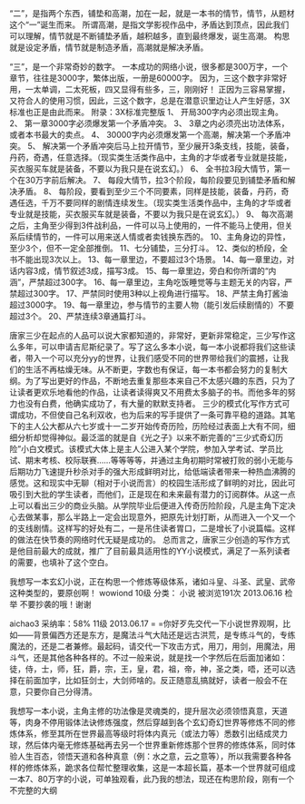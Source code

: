 “二”，是指两个东西，铺垫和高潮，加在一起，就是一本书的情节，情节，从题材这个“一”诞生而来。
所谓高潮，是指文学影视作品中，矛盾达到顶点，因此我们可以理解，情节就是不断铺垫矛盾，越积越多，直到最终爆发，诞生高潮。
构思就是设定矛盾，情节就是制造矛盾，高潮就是解决矛盾。


“三”，是一个非常奇妙的数字。
一本成功的网络小说，很多都是300万字，一个章节，往往是3000字，繁体出版，一册是60000字。
因为，三这个数字非常好用，一太单调，二太死板，四又显得有些多，三，刚刚好！
正因为三容易掌握，又符合人的使用习惯，因此，三这个数字，总是在潜意识里边让人产生好感，3X标准也正是由此而来。
附录：3X标准完整版
1、	开局300字内必须出现主角。
2、	第一章3000字必须爆发第一个矛盾冲突。
3、	3章之内必须亮出功法体系，或者本书最大的卖点。
4、	30000字内必须爆发第一个高潮，解决第一个矛盾冲突。
5、	解决第一个矛盾冲突后马上拉开情节，至少展开3条支线，技能，装备，丹药，奇遇，任意选择。（现实类生活类作品中，主角的才华或者专业就是技能，买衣服买车就是装备，不要以为我只是在说玄幻。）
6、	全书拉3段大情节，第一个在30万字前后解决。
7、	每段大情节，拉3个阶段，每阶段要见到铺垫矛盾和解决矛盾。
8、	每阶段，要看到至少三个不同要素，同样是技能，装备，丹药，奇遇任选，千万不要同样的剧情连续发生。（现实类生活类作品中，主角的才华或者专业就是技能，买衣服买车就是装备，不要以为我只是在说玄幻。）
9、	每次高潮之后，主角至少得到3件战利品，一件可以马上使用的，一件不能马上使用，但关系后续情节的，一件可以用来送人情或者卖钱换东西的。
10、主角身边的异性，至少3个，但不一定全部推倒。
11、七分铺垫，三分打斗。
12、类似的桥段，全书不能出现3次以上。
13、每一章里边，不要超过3个场景。
14、每一章里边，对话内容3成，情节叙述3成，描写3成。
15、每一章里边，旁白和你所谓的“内涵”，严禁超过300字。
16、每一章里边，主角吃饭睡觉等与主题无关的内容，严禁超过300字。
17、严禁同时使用3种以上视角进行描写。
18、严禁主角打酱油超过3000字。
19、每一章里边，参与情节的主要人物（能引发后续剧情的）不要超过3个。
20、严禁连续3章通篇打斗。




唐家三少在起点的人品可以说大家都知道的，非常好，更新非常稳定，三少写作这么多年，可以申请吉尼斯纪录了。写了这么多本小说，每一本小说都将我们这些读者，带入一个可以充分yy的世界，让我们感受不同的世界带给我们的震撼，让我们的生活不再枯燥无味。从不断更，字数也有保证，每一本书都会努力的复制大纲。为了写出更好的作品，不断地去重复那些本来自己不太感兴趣的东西，只为了让读者更欢乐地看他的作品，让读者读得爽又不用费太多脑子的书。而他多年的努力也没有白费，他确实成功了，有大量的默默支持者。
三少的模式化写作方式可谓成功，不但使自己名利双收，也为后来的写手提供了一条可靠平稳的道路。其笔下的主人公大都从六七岁或十一二岁开始传奇历险，历险经过表面上大有不同，细细分析却觉得神似。最泛滥的就是自《光之子》以来不断完善的“三少式奇幻历险”小白文模式。该模式大体上是主人公进入某个学院，参加入学考试、学员比试、期末考核、校际联赛……等等等等，并通过主角初期时常被打败的弱小无能与后期功力飞速提升秒杀对手的强大形成鲜明对比，给低端读者带来一种热血沸腾的感觉。这和现实中无聊（相对于小说而言）的校园生活形成了鲜明的对比，因此可吸引到大批的学生读者，而他们，正是现在和未来最有潜力的订阅群体。从这一点上可以看出三少的商业头脑。从学院毕业后便进入传奇历险阶段，凡是主角下定决心去做某事，那么半路上一定会出现意外，把原先计划打断，从而进入一个又一个的支线剧情。这样写的好处有二，一是吊住读者胃口，二是增长了小说篇幅。这样的做法在快节奏的网络时代无疑是成功的。
总而言之，唐家三少创造的写作方式是他目前最大的成就，推广了目前最具适用性的YY小说模式，满足了一系列读者的需要，也填补了这个空白。



我想写一本玄幻小说，正在构思一个修炼等级体系，诸如斗皇、斗圣、武皇、武帝这种类型的，要原创啊！
wowiond 10级  分类： 小说  被浏览191次  2013.06.16 检举
不要抄袭的哦！谢谢
 
aichao3
采纳率：58% 11级 2013.06.17
= =你好歹先交代一下小说世界观啊，比如——背景偏西方还是东方，是魔法斗气大陆还是远古洪荒，是专练斗气的，专练魔法的，还是二者兼修。最起码，请交代一下攻击方式，用刀，用剑，用魔法，用斗气，还是其他各种各样的。不过一般来说，就是找一个字然后在后面加诸如：徒，侍，士，师，狂，爵，宗，王，皇，君，祖，帝，神，圣之类，唔，还可以选择在前面加字，比如狂剑士，大剑师啥的。反正随意乱搞就好，读者一般会不在意，只要你自己分得清。




我想写一本小说，主角主修的功法像是灵魂类的，提升层次必须领悟真意，天道等，肉身不停用锻体法诀修炼强度，然后穿越到各个玄幻奇幻世界等修炼不同的修炼体系，修至其所在世界最高等级时将体内真元（或法力等）悉数引出结成灵力球，然后体内毫无修炼基础再去另一个世界重新修炼那个世界的修炼体系，同时体验人生百态，领悟天道和各种真意（例：水之意，云之意等），所以我需要各种各样的修炼体系，跪求各位帮忙整理收集，这是一本超长篇，基本一个世界就可组成一本7、80万字的小说，可单独观看，此乃我的想法，现还在构思阶段，刚有一个不完整的大纲
